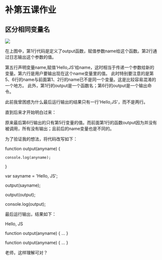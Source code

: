 # 补第五课作业 

## 区分相同变量名

![](https://o3b126ie1.qnssl.com/avatar/081d10a4-6e49-47a5-8f9b-ca7d48dacb78)

在上图中，第1行代码是定义了output函数，赋值参数name给这个函数。第2行通过日志输出这个参数的值。

第五行声明变量name,赋值'Hello,JS'给name，这时相当于传递一个参数给新的变量。第六行是用户要输出现在这个name变量里的值。
此时特别要注意的是第5、6行的name与前面第1、2行的name已不是同一个变量。这是比较容易混淆的一个地方。
此外，第1行的output是一个函数名；第6行的output是一个输出命令。

此前我曾困惑为什么最后运行输出的结果只有一行'Hello,JS'，而不是两行。

直到后来才开始明白过来：

原来最后第6行输出的只有第5行变量的值。而前面第1行的函数output因为并没有被调用，所有没有输出；且前后的name变量也是不同的。

为了验证我的想法，将代码改写如下：

function output(anyname) {

    console.log(anyname);
    
}

var sayname = 'Hello, JS';

output(sayname);

output(output);

console.log(output);

最后运行输出，结果如下：

Hello, JS

function output(anyname) { ... }

function output(anyname) { ... }

老师，这样理解可对？
